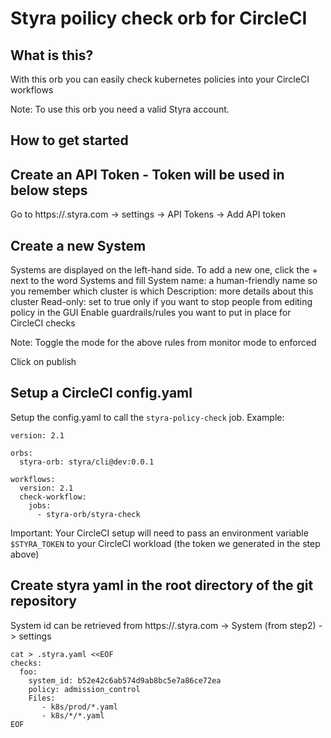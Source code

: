 # Styra poilicy check orb for CircleCI

## What is this?
With this orb you can easily check kubernetes policies into your CircleCI workflows

Note: To use this orb you need a valid Styra account.

## How to get started

## Create an API Token - Token will be used in below steps
Go to https://<youraccount>.styra.com -> settings -> API Tokens ->  Add API token

## Create a new System

Systems are displayed on the left-hand side. To add a new one, click the + next to the word Systems and fill
System name: a human-friendly name so you remember which cluster is which
Description: more details about this cluster
Read-only: set to true only if you want to stop people from editing policy in the GUI
Enable guardrails/rules you want to put in place for CircleCI checks

Note: Toggle the mode for the above rules from monitor mode to enforced

Click on publish

## Setup a CircleCI config.yaml

Setup the config.yaml to call the `styra-policy-check` job.
Example:
```
version: 2.1

orbs:
  styra-orb: styra/cli@dev:0.0.1

workflows:
  version: 2.1
  check-workflow:
    jobs:
      - styra-orb/styra-check
```

Important: Your CircleCI setup will need to pass an environment variable `$STYRA_TOKEN` to your CircleCI workload (the token we generated in the step above)

## Create styra yaml in the root directory of the git repository

System id can be retrieved from https://<youraccount>.styra.com -> System (from step2) -> settings

```
cat > .styra.yaml <<EOF
checks:
  foo:
    system_id: b52e42c6ab574d9ab8bc5e7a86ce72ea
    policy: admission_control
    Files:
       - k8s/prod/*.yaml
       - k8s/*/*.yaml
EOF
```





